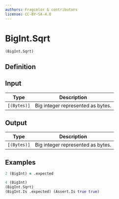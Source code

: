 ```yaml
---
authors: Fragcolor & contributors
license: CC-BY-SA-4.0
---
```



# BigInt.Sqrt

```clojure
(BigInt.Sqrt)
```


## Definition




## Input

| Type | Description |
|------|-------------|
| `[(Bytes)]` | Big integer represented as bytes. |


## Output

| Type | Description |
|------|-------------|
| `[(Bytes)]` | Big integer represented as bytes. |


## Examples

```clojure
2 (BigInt) = .expected

4 (BigInt)
(BigInt.Sqrt)
(BigInt.Is .expected) (Assert.Is true true)
```
